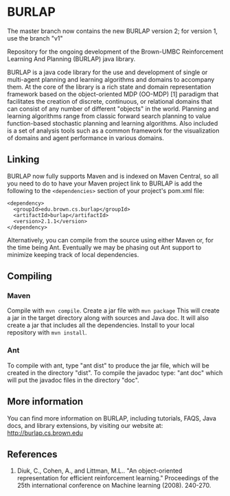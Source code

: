 BURLAP
======

The master branch now contains the new BURLAP version 2; for version 1, use the branch "v1"

Repository for the ongoing development of the Brown-UMBC Reinforcement Learning And Planning (BURLAP) java library.

BURLAP is a java code library for the use and development of single or multi-agent planning and learning algorithms and domains to accompany them. At the core of the library is a rich state and domain representation framework based on the object-oriented MDP (OO-MDP) [1] paradigm that facilitates the creation of discrete, continuous, or relational domains that can consist of any number of different "objects" in the world. Planning and learning algorithms range from classic forward search planning to value function-based stochastic planning and learning algorithms. Also included is a set of analysis tools such as a common framework for the visualization of domains and agent performance in various domains.

## Linking

BURLAP now fully supports Maven and is indexed on Maven Central, so all you need to do to have your Maven project link to BURLAP is add the following to the `<dependencies>` section of your project's pom.xml file:
```
<dependency>
  <groupId>edu.brown.cs.burlap</groupId>
  <artifactId>burlap</artifactId>
  <version>2.1.1</version>
</dependency>
```

Alternatively, you can compile from the source using either Maven or, for the time being Ant. Eventually we may be phasing out Ant support to minimize keeping track of local dependencies.

## Compiling

### Maven

Compile with `mvn compile`. Create a jar file with `mvn package` This will create a jar in the target directory along with sources and Java doc. It will also create a jar that includes all the dependencies. Install to your local repository with `mvn install`.

### Ant

To compile with ant, type "ant dist" to produce the jar file, which will be created in the directory "dist". To compile the javadoc type: "ant doc" which will put the javadoc files in the directory "doc".


## More information
You can find more information on BURLAP, including tutorials, FAQS, Java docs, and library extensions, by visiting our website at:
http://burlap.cs.brown.edu

## References
1. Diuk, C., Cohen, A., and Littman, M.L.. "An object-oriented representation for efficient reinforcement learning." Proceedings of the 25th international conference on Machine learning (2008). 240-270.
